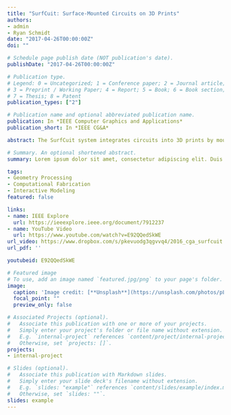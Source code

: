 ```yaml
---
title: "SurfCuit: Surface-Mounted Circuits on 3D Prints"
authors:
- admin
- Ryan Schmidt
date: "2017-04-26T00:00:00Z"
doi: ""

# Schedule page publish date (NOT publication's date).
publishDate: "2017-04-26T00:00:00Z"

# Publication type.
# Legend: 0 = Uncategorized; 1 = Conference paper; 2 = Journal article;
# 3 = Preprint / Working Paper; 4 = Report; 5 = Book; 6 = Book section;
# 7 = Thesis; 8 = Patent
publication_types: ["2"]

# Publication name and optional abbreviated publication name.
publication: In *IEEE Computer Graphics and Applications*
publication_short: In *IEEE CG&A*

abstract: The SurfCuit system integrates circuits into 3D prints by mounting them on the printed surface. SurfCuit does not require tedious circuit casing design or expensive setups, allowing users to build complex, highly conductive circuit patterns for consumer-level desktop fused decomposition modeling (FDM) 3D printers and thus expediting the process of circuit construction for 3D models.

# Summary. An optional shortened abstract.
summary: Lorem ipsum dolor sit amet, consectetur adipiscing elit. Duis posuere tellus ac convallis placerat. Proin tincidunt magna sed ex sollicitudin condimentum.

tags:
- Geometry Processing
- Computational Fabrication
- Interactive Modeling
featured: false

links:
- name: IEEE Explore
  url: https://ieeexplore.ieee.org/document/7912237
- name: YouTube Video
  url: https://www.youtube.com/watch?v=E92QQedSkWE
url_video: https://www.dropbox.com/s/pkevuodg3qgvvq4/2016_cga_surfcuit.mp4?dl=0  
url_pdf: ''

youtubeid: E92QQedSkWE

# Featured image
# To use, add an image named `featured.jpg/png` to your page's folder. 
image:
  caption: 'Image credit: [**Unsplash**](https://unsplash.com/photos/pLCdAaMFLTE)'
  focal_point: ""
  preview_only: false

# Associated Projects (optional).
#   Associate this publication with one or more of your projects.
#   Simply enter your project's folder or file name without extension.
#   E.g. `internal-project` references `content/project/internal-project/index.md`.
#   Otherwise, set `projects: []`.
projects:
- internal-project

# Slides (optional).
#   Associate this publication with Markdown slides.
#   Simply enter your slide deck's filename without extension.
#   E.g. `slides: "example"` references `content/slides/example/index.md`.
#   Otherwise, set `slides: ""`.
slides: example
---
```


<!--
{{% alert note %}}
Click the *Cite* button above to demo the feature to enable visitors to import publication metadata into their reference management software.
{{% /alert %}}

{{% alert note %}}
Click the *Slides* button above to demo Academic's Markdown slides feature.
{{% /alert %}}

Supplementary notes can be added here, including [code and math](https://sourcethemes.com/academic/docs/writing-markdown-latex/).
-->
